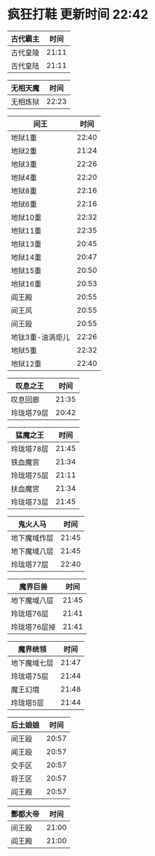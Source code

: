 # 疯狂打鞋 更新时间 22:42

| 古代霸主   | 时间    |
|--------|-------|
| 古代皇陵 | 21:11 |
| 古代皇陆 | 21:11 |

| 无相天魔   | 时间    |
|--------|-------|
| 无相炼狱 | 22:23 |

| 间王   | 时间    |
|--------|-------|
| 地狱1重 | 22:40 |
| 地狱2重 | 21:24 |
| 地狱3重 | 22:26 |
| 地狱4重 | 22:20 |
| 地狱8重 | 22:16 |
| 地狱6重 | 22:16 |
| 地狱10重 | 22:32 |
| 地狱11重 | 22:35 |
| 地狱13重 | 20:45 |
| 地狱14重 | 20:47 |
| 地狱15重 | 20:50 |
| 地狱16重 | 20:53 |
| 阎王殿 | 20:55 |
| 间王风 | 20:55 |
| 间王殴 | 20:55 |
| 地钛3重-油涡炬儿 | 22:26 |
| 地狱5重 | 22:32 |
| 地狱12重 | 22:40 |

| 叹息之王   | 时间    |
|--------|-------|
| 叹息回廊 | 21:35 |
| 玲珑塔79层 | 20:42 |

| 猛魔之王   | 时间    |
|--------|-------|
| 玲珑塔78层 | 21:45 |
| 铁血魔宫 | 21:34 |
| 玲珑塔75层 | 21:11 |
| 扶血魔宫 | 21:34 |
| 玲珑塔73层 | 21:45 |

| 鬼火人马   | 时间    |
|--------|-------|
| 地下魔域作层 | 21:45 |
| 地下魔域八层 | 21:45 |
| 玲珑塔77层 | 22:40 |

| 魔界巨兽   | 时间    |
|--------|-------|
| 地下魔域八层 | 21:45 |
| 玲珑塔76层 | 21:41 |
| 玲珑塔76层掉 | 21:41 |

| 魔界统领   | 时间    |
|--------|-------|
| 地下魔域七层 | 21:47 |
| 玲珑塔75层 | 21:44 |
| 魔王幻境 | 21:48 |
| 玲珑塔5层 | 21:44 |

| 后土娘娘   | 时间    |
|--------|-------|
| 间王殴 | 20:57 |
| 闻王殴 | 20:57 |
| 交手区 | 20:57 |
| 将王区 | 20:57 |
| 阎王殿 | 20:57 |

| 酆都大帝   | 时间    |
|--------|-------|
| 间王殴 | 21:00 |
| 阎王殿 | 21:00 |